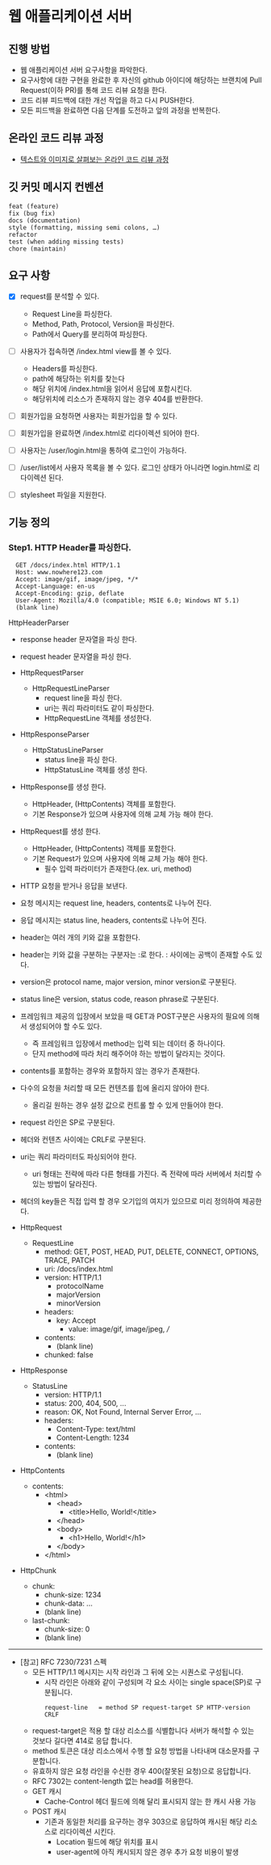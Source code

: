 # 웹 애플리케이션 서버
## 진행 방법
* 웹 애플리케이션 서버 요구사항을 파악한다.
* 요구사항에 대한 구현을 완료한 후 자신의 github 아이디에 해당하는 브랜치에 Pull Request(이하 PR)를 통해 코드 리뷰 요청을 한다.
* 코드 리뷰 피드백에 대한 개선 작업을 하고 다시 PUSH한다.
* 모든 피드백을 완료하면 다음 단계를 도전하고 앞의 과정을 반복한다.

## 온라인 코드 리뷰 과정
* [텍스트와 이미지로 살펴보는 온라인 코드 리뷰 과정](https://github.com/next-step/nextstep-docs/tree/master/codereview)
## 깃 커밋 메시지 컨벤션
```text/plain
feat (feature)
fix (bug fix)
docs (documentation)
style (formatting, missing semi colons, …)
refactor
test (when adding missing tests)
chore (maintain)
```
## 요구 사항
-[x] request를 분석할 수 있다. 
  - Request Line을 파싱한다. 
  - Method, Path, Protocol, Version을 파싱한다. 
  - Path에서 Query를 분리하여 파싱한다.

-[ ] 사용자가 접속하면 /index.html view를 볼 수 있다.
  - Headers를 파싱한다.
  - path에 해당하는 위치를 찾는다
  - 해당 위치에 /index.html을 읽어서 응답에 포함시킨다.
  - 해당위치에 리소스가 존재하지 않는 경우 404를 반환한다.
-[ ] 회원가입을 요청하면 사용자는 회원가입을 할 수 있다.
-[ ] 회원가입을 완료하면 /index.html로 리다이렉션 되어야 한다.
-[ ] 사용자는 /user/login.html을 통하여 로그인이 가능하다.
-[ ] /user/list에서 사용자 목록을 볼 수 있다. 로그인 상태가 아니라면 login.html로 리다이렉션 된다.
-[ ] stylesheet 파일을 지원한다.

## 기능 정의
### Step1. HTTP Header를 파싱한다.
  ```text/plain
    GET /docs/index.html HTTP/1.1
    Host: www.nowhere123.com
    Accept: image/gif, image/jpeg, */*
    Accept-Language: en-us
    Accept-Encoding: gzip, deflate
    User-Agent: Mozilla/4.0 (compatible; MSIE 6.0; Windows NT 5.1)
    (blank line)
   ```


HttpHeaderParser
- response header 문자열을 파싱 한다.
- request header 문자열을 파싱 한다.


- HttpRequestParser
  - HttpRequestLineParser
    - request line을 파싱 한다.
    - uri는 쿼리 파라미터도 같이 파싱한다.
    - HttpRequestLine 객체를 생성한다.
 

- HttpResponseParser
  - HttpStatusLineParser
    - status line을 파싱 한다.
    - HttpStatusLine 객체를 생성 한다.

- HttpResponse를 생성 한다.
  - HttpHeader, (HttpContents) 객체를 포함한다.
  - 기본 Response가 있으며 사용자에 의해 교체 가능 해야 한다.

- HttpRequest를 생성 한다.
  - HttpHeader, (HttpContents) 객체를 포함한다. 
  - 기본 Request가 있으며 사용자에 의해 교체 가능 해야 한다.
    - 필수 입력 파라미터가 존재한다.(ex. uri, method)

  

- HTTP 요청을 받거나 응답을 보낸다.
- 요청 메시지는 request line, headers, contents로 나누어 진다.
- 응답 메시지는 status line, headers, contents로 나누어 진다.
- header는 여러 개의 키와 값을 포함한다.
- header는 키와 값을 구분하는 구분자는 :로 한다. : 사이에는 공백이 존재할 수도 있다.
- version은 protocol name, major version, minor version로 구분된다.
- status line은 version, status code, reason phrase로 구분된다.
- 프레임워크 제공의 입장에서 보았을 때 GET과 POST구분은 사용자의 필요에 의해서 생성되어야 할 수도 있다.
  - 즉 프레임워크 입장에서 method는 입력 되는 데이터 중 하나이다.
  - 단지 method에 따라 처리 해주어야 하는 방법이 달라지는 것이다.
- contents를 포함하는 경우와 포함하지 않는 경우가 존재한다.
- 다수의 요청을 처리할 때 모든 컨텐츠를 힙에 올리지 않아야 한다.
  - 올리길 원하는 경우 설정 값으로 컨트롤 할 수 있게 만들어야 한다.
- request 라인은 SP로 구분된다.
- 헤더와 컨텐츠 사이에는 CRLF로 구분된다.
- uri는 쿼리 파라미터도 파싱되어야 한다.
  - uri 형태는 전략에 따라 다른 형태를 가진다. 즉 전략에 따라 서버에서 처리할 수 있는 방법이 달라진다.
- 헤더의 key들은 직접 입력 할 경우 오기입의 여지가 있으므로 미리 정의하여 제공한다.



- HttpRequest
  - RequestLine
    - method: GET, POST, HEAD, PUT, DELETE, CONNECT, OPTIONS, TRACE, PATCH
    - uri: /docs/index.html
    - version: HTTP/1.1
      - protocolName
      - majorVersion
      - minorVersion
    - headers:
      - key: Accept
        - value: image/gif, image/jpeg, */*
    - contents:
      - (blank line)
    - chunked: false

- HttpResponse
  - StatusLine
    - version: HTTP/1.1
    - status: 200, 404, 500, ...
    - reason: OK, Not Found, Internal Server Error, ...
    - headers:
      - Content-Type: text/html
      - Content-Length: 1234
    - contents:
      - (blank line)

- HttpContents
  - contents:
    - \<html\>
      - \<head\>
        - \<title\>Hello, World!\<\/title\>
      - \<\/head\>
      - \<body\>
        - \<h1\>Hello, World!\<\/h1\>
      - \<\/body\>
    - \<\/html\>

- HttpChunk
  - chunk:
    - chunk-size: 1234
    - chunk-data: ...
    - (blank line)
  - last-chunk:
    - chunk-size: 0
    - (blank line)
  

 ---
 - [참고] RFC 7230/7231 스펙
   * 모든 HTTP/1.1 메시지는 시작 라인과 그 뒤에 오는 시퀀스로 구성됩니다.
     * 시작 라인은 아래와 같이 구성되며 각 요소 사이는 single space(SP)로 구분됩니다.
         ```text/plain
         request-line   = method SP request-target SP HTTP-version CRLF
         ```
   * request-target은 적용 할 대상 리소스를 식별합니다 서버가 해석할 수 있는 것보다 길다면 414로 응답 합니다.
   * method 토큰은 대상 리소스에서 수행 할 요청 방법을 나타내며 대소문자를 구분합니다.
   * 유효하지 않은 요청 라인을 수신한 경우 400(잘못된 요청)으로 응답합니다.
   * RFC 7302는 content-length 없는 head를 허용한다.
   * GET 캐시
     * Cache-Control 헤더 필드에 의해 달리 표시되지 않는 한 캐시 사용 가능
   * POST 캐시
     * 기존과 동일한 처리를 요구하는 경우 303으로 응답하여 캐시된 해당 리소스로 리다이렉션 시킨다.
       * Location 필드에 해당 위치를 표시
       * user-agent에 아직 캐시되지 않은 경우 추가 요청 비용이 발생
  

